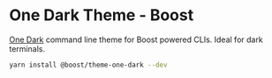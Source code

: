 # One Dark Theme - Boost

[One Dark](https://github.com/atom/atom/tree/master/packages/one-dark-ui) command line theme for
Boost powered CLIs. Ideal for dark terminals.

```bash
yarn install @boost/theme-one-dark --dev
```
